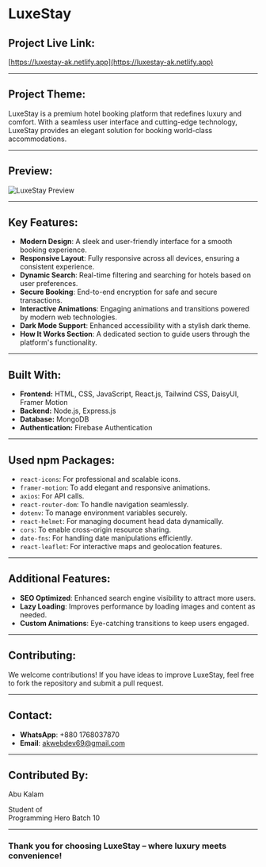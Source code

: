 # LuxeStay

## Project Live Link:

[https://luxestay-ak.netlify.app](https://luxestay-ak.netlify.app)

---

## Project Theme:

LuxeStay is a premium hotel booking platform that redefines luxury and comfort. With a seamless user interface and cutting-edge technology, LuxeStay provides an elegant solution for booking world-class accommodations.

---

## Preview:

![LuxeStay Preview](https://i.ibb.co.com/WprpFTx/Screenshot-2024-12-26-172358.png)

---

## Key Features:

- **Modern Design**: A sleek and user-friendly interface for a smooth booking experience.
- **Responsive Layout**: Fully responsive across all devices, ensuring a consistent experience.
- **Dynamic Search**: Real-time filtering and searching for hotels based on user preferences.
- **Secure Booking**: End-to-end encryption for safe and secure transactions.
- **Interactive Animations**: Engaging animations and transitions powered by modern web technologies.
- **Dark Mode Support**: Enhanced accessibility with a stylish dark theme.
- **How It Works Section**: A dedicated section to guide users through the platform's functionality.

---

## Built With:

- **Frontend:** HTML, CSS, JavaScript, React.js, Tailwind CSS, DaisyUI, Framer Motion
- **Backend:** Node.js, Express.js
- **Database:** MongoDB
- **Authentication:** Firebase Authentication

---

## Used npm Packages:

- `react-icons`: For professional and scalable icons.
- `framer-motion`: To add elegant and responsive animations.
- `axios`: For API calls.
- `react-router-dom`: To handle navigation seamlessly.
- `dotenv`: To manage environment variables securely.
- `react-helmet`: For managing document head data dynamically.
- `cors`: To enable cross-origin resource sharing.
- `date-fns`: For handling date manipulations efficiently.
- `react-leaflet`: For interactive maps and geolocation features.

---

## Additional Features:

- **SEO Optimized**: Enhanced search engine visibility to attract more users.
- **Lazy Loading**: Improves performance by loading images and content as needed.
- **Custom Animations**: Eye-catching transitions to keep users engaged.

---

## Contributing:

We welcome contributions! If you have ideas to improve LuxeStay, feel free to fork the repository and submit a pull request.

---

## Contact:

- **WhatsApp**: +880 1768037870
- **Email**: [akwebdev69@gmail.com](mailto:akwebdev69@gmail.com)

---

## Contributed By:

Abu Kalam

Student of\
Programming Hero Batch 10

---

### Thank you for choosing LuxeStay – where luxury meets convenience!
